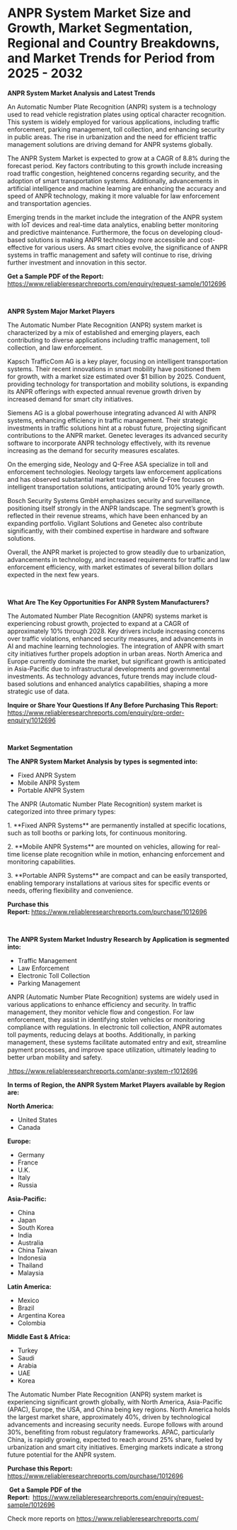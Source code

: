<p><h1>ANPR System Market Size and Growth, Market Segmentation, Regional and Country Breakdowns, and Market Trends for Period from 2025 -  2032</h1></p><p><strong>ANPR System Market Analysis and Latest Trends</strong></p>
<p><p>An Automatic Number Plate Recognition (ANPR) system is a technology used to read vehicle registration plates using optical character recognition. This system is widely employed for various applications, including traffic enforcement, parking management, toll collection, and enhancing security in public areas. The rise in urbanization and the need for efficient traffic management solutions are driving demand for ANPR systems globally.</p><p>The ANPR System Market is expected to grow at a CAGR of 8.8% during the forecast period. Key factors contributing to this growth include increasing road traffic congestion, heightened concerns regarding security, and the adoption of smart transportation systems. Additionally, advancements in artificial intelligence and machine learning are enhancing the accuracy and speed of ANPR technology, making it more valuable for law enforcement and transportation agencies.</p><p>Emerging trends in the market include the integration of the ANPR system with IoT devices and real-time data analytics, enabling better monitoring and predictive maintenance. Furthermore, the focus on developing cloud-based solutions is making ANPR technology more accessible and cost-effective for various users. As smart cities evolve, the significance of ANPR systems in traffic management and safety will continue to rise, driving further investment and innovation in this sector.</p></p>
<p><strong>Get a Sample PDF of the Report:&nbsp;</strong> <a href="https://www.reliableresearchreports.com/enquiry/request-sample/1012696?utm_campaign=2230&utm_medium=2&utm_source=Github&utm_content=ia&utm_term=06032025&utm_id=anpr-system">https://www.reliableresearchreports.com/enquiry/request-sample/1012696</a></p>
<p>&nbsp;</p>
<p><strong>ANPR System Major Market Players</strong></p>
<p><p>The Automatic Number Plate Recognition (ANPR) system market is characterized by a mix of established and emerging players, each contributing to diverse applications including traffic management, toll collection, and law enforcement.</p><p>Kapsch TrafficCom AG is a key player, focusing on intelligent transportation systems. Their recent innovations in smart mobility have positioned them for growth, with a market size estimated over $1 billion by 2025. Conduent, providing technology for transportation and mobility solutions, is expanding its ANPR offerings with expected annual revenue growth driven by increased demand for smart city initiatives.</p><p>Siemens AG is a global powerhouse integrating advanced AI with ANPR systems, enhancing efficiency in traffic management. Their strategic investments in traffic solutions hint at a robust future, projecting significant contributions to the ANPR market. Genetec leverages its advanced security software to incorporate ANPR technology effectively, with its revenue increasing as the demand for security measures escalates.</p><p>On the emerging side, Neology and Q-Free ASA specialize in toll and enforcement technologies. Neology targets law enforcement applications and has observed substantial market traction, while Q-Free focuses on intelligent transportation solutions, anticipating around 10% yearly growth.</p><p>Bosch Security Systems GmbH emphasizes security and surveillance, positioning itself strongly in the ANPR landscape. The segment’s growth is reflected in their revenue streams, which have been enhanced by an expanding portfolio. Vigilant Solutions and Genetec also contribute significantly, with their combined expertise in hardware and software solutions.</p><p>Overall, the ANPR market is projected to grow steadily due to urbanization, advancements in technology, and increased requirements for traffic and law enforcement efficiency, with market estimates of several billion dollars expected in the next few years.</p></p>
<p>&nbsp;</p>
<p><strong>What Are The Key Opportunities For ANPR System Manufacturers?</strong></p>
<p><p>The Automated Number Plate Recognition (ANPR) systems market is experiencing robust growth, projected to expand at a CAGR of approximately 10% through 2028. Key drivers include increasing concerns over traffic violations, enhanced security measures, and advancements in AI and machine learning technologies. The integration of ANPR with smart city initiatives further propels adoption in urban areas. North America and Europe currently dominate the market, but significant growth is anticipated in Asia-Pacific due to infrastructural developments and governmental investments. As technology advances, future trends may include cloud-based solutions and enhanced analytics capabilities, shaping a more strategic use of data.</p></p>
<p><strong>Inquire or Share Your Questions If Any Before Purchasing This Report:</strong> <a href="https://www.reliableresearchreports.com/enquiry/pre-order-enquiry/1012696?utm_campaign=2230&utm_medium=2&utm_source=Github&utm_content=ia&utm_term=06032025&utm_id=anpr-system">https://www.reliableresearchreports.com/enquiry/pre-order-enquiry/1012696</a></p>
<p>&nbsp;</p>
<p><strong>Market Segmentation</strong></p>
<p><strong>The ANPR System Market Analysis by types is segmented into:</strong></p>
<p><ul><li>Fixed ANPR System</li><li>Mobile ANPR System</li><li>Portable ANPR System</li></ul></p>
<p><p>The ANPR (Automatic Number Plate Recognition) system market is categorized into three primary types: </p><p>1. **Fixed ANPR Systems** are permanently installed at specific locations, such as toll booths or parking lots, for continuous monitoring.</p><p>2. **Mobile ANPR Systems** are mounted on vehicles, allowing for real-time license plate recognition while in motion, enhancing enforcement and monitoring capabilities.</p><p>3. **Portable ANPR Systems** are compact and can be easily transported, enabling temporary installations at various sites for specific events or needs, offering flexibility and convenience.</p></p>
<p><strong>Purchase this Report:&nbsp;</strong><a href="https://www.reliableresearchreports.com/purchase/1012696?utm_campaign=2230&utm_medium=2&utm_source=Github&utm_content=ia&utm_term=06032025&utm_id=anpr-system">https://www.reliableresearchreports.com/purchase/1012696</a></p>
<p>&nbsp;</p>
<p><strong>The ANPR System Market Industry Research by Application is segmented into:</strong></p>
<p><ul><li>Traffic Management</li><li>Law Enforcement</li><li>Electronic Toll Collection</li><li>Parking Management</li></ul></p>
<p><p>ANPR (Automatic Number Plate Recognition) systems are widely used in various applications to enhance efficiency and security. In traffic management, they monitor vehicle flow and congestion. For law enforcement, they assist in identifying stolen vehicles or monitoring compliance with regulations. In electronic toll collection, ANPR automates toll payments, reducing delays at booths. Additionally, in parking management, these systems facilitate automated entry and exit, streamline payment processes, and improve space utilization, ultimately leading to better urban mobility and safety.</p></p>
<p><a href="https://www.reliableresearchreports.com/anpr-system-r1012696?utm_campaign=2230&utm_medium=2&utm_source=Github&utm_content=ia&utm_term=06032025&utm_id=anpr-system">&nbsp;https://www.reliableresearchreports.com/anpr-system-r1012696</a></p>
<p><strong>In terms of Region, the ANPR System Market Players available by Region are:</strong></p>
<p>
    <p> <strong> North America: </strong>
        <ul>
            <li>United States</li>
            <li>Canada</li>
        </ul>
        </p> 
    <p> <strong> Europe: </strong>
        <ul>
            <li>Germany</li>
            <li>France</li>
            <li>U.K.</li>
            <li>Italy</li>
            <li>Russia</li>
        </ul>
        </p> 
    <p> <strong> Asia-Pacific: </strong>
        <ul>
            <li>China</li>
            <li>Japan</li>
            <li>South Korea</li>
            <li>India</li>
            <li>Australia</li>
            <li>China Taiwan</li>
            <li>Indonesia</li>
            <li>Thailand</li>
            <li>Malaysia</li>
        </ul>
        </p> 
    <p> <strong> Latin America: </strong>
        <ul>
            <li>Mexico</li>
            <li>Brazil</li>
            <li>Argentina Korea</li>
            <li>Colombia</li>
        </ul>
        </p> 
    <p> <strong> Middle East & Africa: </strong>
        <ul>
            <li>Turkey</li>
            <li>Saudi</li>
            <li>Arabia</li>
            <li>UAE</li>
            <li>Korea</li>
        </ul>
    </p>
    </p>
<p><p>The Automatic Number Plate Recognition (ANPR) system market is experiencing significant growth globally, with North America, Asia-Pacific (APAC), Europe, the USA, and China being key regions. North America holds the largest market share, approximately 40%, driven by technological advancements and increasing security needs. Europe follows with around 30%, benefiting from robust regulatory frameworks. APAC, particularly China, is rapidly growing, expected to reach around 25% share, fueled by urbanization and smart city initiatives. Emerging markets indicate a strong future potential for the ANPR system.</p></p>
<p><strong>Purchase this Report: </strong><a href="https://www.reliableresearchreports.com/purchase/1012696?utm_campaign=2230&utm_medium=2&utm_source=Github&utm_content=ia&utm_term=06032025&utm_id=anpr-system">https://www.reliableresearchreports.com/purchase/1012696</a></p>
<p>&nbsp;<strong>Get a Sample PDF of the Report:&nbsp;&nbsp;</strong><a href="https://www.reliableresearchreports.com/enquiry/request-sample/1012696?utm_campaign=2230&utm_medium=2&utm_source=Github&utm_content=ia&utm_term=06032025&utm_id=anpr-system">https://www.reliableresearchreports.com/enquiry/request-sample/1012696</a></p>
<p><strong></strong></p>
<p>Check more reports on <a href="https://www.reliableresearchreports.com/?utm_campaign=2230&utm_medium=2&utm_source=Github&utm_content=ia&utm_term=06032025&utm_id=anpr-system">https://www.reliableresearchreports.com/</a></p>